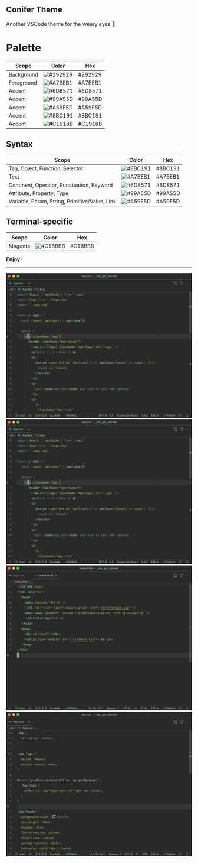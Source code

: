 ## Conifer Theme

Another VSCode theme for the weary eyes 👀

# Palette

| Scope | Color | Hex |
| ----- | ----- | --- |
| Background | ![#292929](https://via.placeholder.com/35/292929/?text=+) | #292929 | 
| Foreground | ![#A7BEB1](https://via.placeholder.com/35/A7BEB1/?text=+) | #A7BEB1 | 
| Accent | ![#6D8571](https://via.placeholder.com/35/6D8571/?text=+) | #6D8571 | 
| Accent | ![#99A55D](https://via.placeholder.com/35/99A55D/?text=+) | #99A55D | 
| Accent | ![#A59F5D](https://via.placeholder.com/35/A59F5D/?text=+) | #A59F5D | 
| Accent | ![#8BC191](https://via.placeholder.com/35/8BC191/?text=+) | #8BC191 | 
| Accent | ![#C1918B](https://via.placeholder.com/35/C1918B/?text=+) | #C1918B | 

## Syntax

| Scope | Color | Hex |
| ----- | ----- | --- |
| Tag, Object, Function, Selector | ![#8BC191](https://via.placeholder.com/35/8BC191/?text=+) | #8BC191 | 
| Text | ![#A7BEB1](https://via.placeholder.com/35/A7BEB1/?text=+) | #A7BEB1 | 
| Comment, Operator, Punctuation, Keyword | ![#6D8571](https://via.placeholder.com/35/6D8571/?text=+) | #6D8571 | 
| Attribute, Property, Type | ![#99A55D](https://via.placeholder.com/35/99A55D/?text=+) | #99A55D | 
| Variable, Param, String, Primitive/Value, Link | ![#A59F5D](https://via.placeholder.com/35/A59F5D/?text=+) | #A59F5D | 

## Terminal-specific

| Scope | Color | Hex |
| ----- | ----- | --- |
| Magenta | ![#C18BBB](https://via.placeholder.com/35/C18BBB/?text=+) | #C18BBB | 

**Enjoy!**

---

![tsx](images/tsx.jpg)
![js](images/tsx.jpg)
![html](images/html.jpg)
![css](images/css.jpg)
